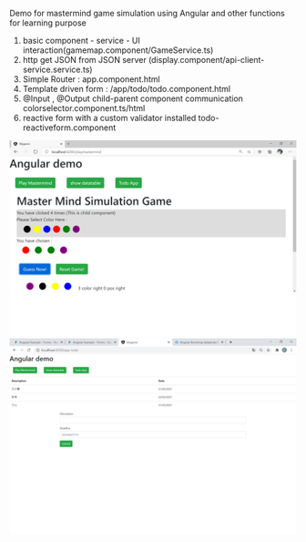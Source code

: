   <!-- ABOUT THE PROJECT -->
  Demo for mastermind game simulation using Angular and other functions for learning purpose



1. basic component - service - UI interaction(gamemap.component/GameService.ts)
2. http get JSON from JSON server (display.component/api-client-service.service.ts)
3. Simple Router : app.component.html
4. Template driven form : /app/todo/todo.component.html
5. @Input , @Output child-parent component communication colorselector.component.ts/html
5. reactive form with a custom validator installed todo-reactiveform.component
  <!-- Spring Boot Items -->

  ![alt text](https://github.com/andersonchau/guess_game_angular/blob/main/screenshot.png?raw=true)
  ![alt text](https://github.com/andersonchau/guess_game_angular/blob/main/screenshot2.png?raw=true)
